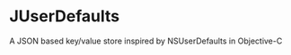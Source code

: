 JUserDefaults
=============

A JSON based key/value store inspired by NSUserDefaults in Objective-C
